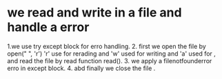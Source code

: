 # we read and write in a file and handle a error

1.we use try except block for erro handling.
2. first we open the file by open(" ", 'r') 'r' use for rerading  and 'w' used for writing  and 'a' used for , and read the file by read function read().
3.  we apply a filenotfounderror erro in except block.
4. abd finally we close the file .


